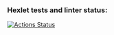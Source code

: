 ### Hexlet tests and linter status:
[![Actions Status](https://github.com/pavelgrebenkov/python-project-50/actions/workflows/hexlet-check.yml/badge.svg)](https://github.com/pavelgrebenkov/python-project-50/actions)